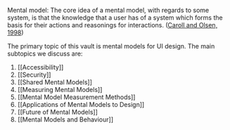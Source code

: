 Mental model: The core idea of a mental model, with regards to some system, is that the knowledge that a user has of a system which forms the basis for their actions and reasonings for interactions. ([Caroll and Olsen, 1998](https://ntrs.nasa.gov/api/citations/19890068859/downloads/19890068859.pdf(https://ntrs.nasa.gov/api/citations/19890068859/downloads/19890068859.pdf))) 

  
The primary topic of this vault is mental models for UI design. The main subtopics we discuss are: 
1. [[Accessibility]]
2. [[Security]]
3. [[Shared Mental Models]]
4. [[Measuring Mental Models]]
5. [[Mental Model Measurement Methods]]
6. [[Applications of Mental Models to Design]]
7. [[Future of Mental Models]]
8. [[Mental Models and Behaviour]]
  

